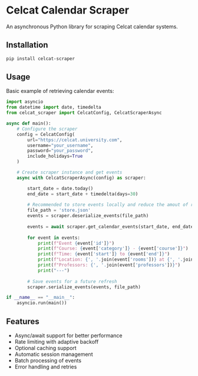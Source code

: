 # Celcat Calendar Scraper

An asynchronous Python library for scraping Celcat calendar systems.

## Installation

```sh
pip install celcat-scraper
```

## Usage

Basic example of retrieving calendar events:

```python
import asyncio
from datetime import date, timedelta
from celcat_scraper import CelcatConfig, CelcatScraperAsync

async def main():
    # Configure the scraper
    config = CelcatConfig(
        url="https://celcat.university.com",
        username="your_username",
        password="your_password",
        include_holidays=True
    )

    # Create scraper instance and get events
    async with CelcatScraperAsync(config) as scraper:

        start_date = date.today()
        end_date = start_date + timedelta(days=30)
        
        # Recommended to store events locally and reduce the amout of requests
        file_path = 'store.json'
        events = scraper.deserialize_events(file_path)
        
        events = await scraper.get_calendar_events(start_date, end_date, previous_events=events)
        
        for event in events:
            print(f"Event {event['id']}")
            print(f"Course: {event['category']} - {event['course']}")
            print(f"Time: {event['start']} to {event['end']}")
            print(f"Location: {', '.join(event['rooms'])} at {', '.join(event['sites'])} - {event['department']}")
            print(f"Professors: {', '.join(event['professors'])}")
            print("---")
        
        # Save events for a future refresh
        scraper.serialize_events(events, file_path)

if __name__ == "__main__":
    asyncio.run(main())
```

## Features

* Async/await support for better performance
* Rate limiting with adaptive backoff
* Optional caching support
* Automatic session management
* Batch processing of events
* Error handling and retries
